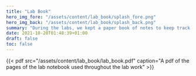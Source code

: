 ```yaml
---
title: "Lab Book"
hero_img_fore: "/assets/content/lab_book/splash_fore.png"
hero_img_back: "/assets/content/lab_book/splash_back.png"
summary: "During the labs, we kept a paper book of notes to keep track of what we did, as general electronic devices aren't allowed in and out of the lab. Below is a pdf of the lab book, with rough working for the lab procedures"
date: 2021-10-20T01:48:39+01:00
draft: false
toc: false
---
```


{{< pdf
    src="/assets/content/lab_book/lab_book.pdf"
    caption="A pdf of the pages of the lab notebook used throughout the lab work" >}}
